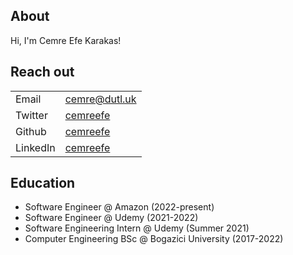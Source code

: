 ## About

Hi, I'm Cemre Efe Karakas!

## Reach out

|           |                                               |
|-----------|-----------------------------------------------|
| Email     | [cemre@dutl.uk](mailto:cemre@dutl.uk)         |
| Twitter   | [cemreefe](https://twitter.com/cemreefe)      |
| Github    | [cemreefe](https://github.com/cemreefe)       |
| LinkedIn  | [cemreefe](https://linkedin.com/in/cemreefe)  |


## Education

- Software Engineer @ Amazon (2022-present)
- Software Engineer @ Udemy (2021-2022)
- Software Engineering Intern @ Udemy (Summer 2021)
- Computer Engineering BSc @ Bogazici University (2017-2022)